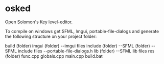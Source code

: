 # osked
Open Solomon's Key level-editor.

To compile on windows get SFML, Imgui, portable-file-dialogs and generate the following structure on your project folder:

build (folder)
imgui (folder)
	--imgui files
include (folder)
	--SFML (folder)
		--SFML include files
	--portable-file-dialogs.h
lib (folder)
	--SFML lib files
res (folder)
func.cpp
globals.cpp
main.cpp
build.bat